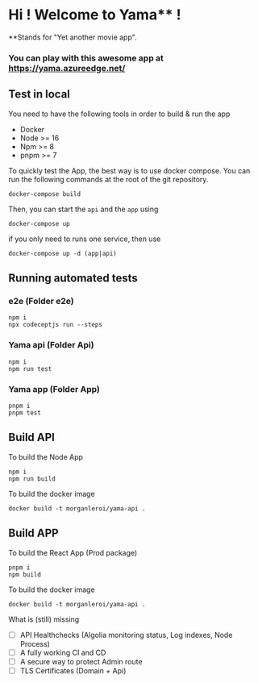 # Hi ! Welcome to Yama** ! 

**Stands for "Yet another movie app". 

### You can play with this awesome app at https://yama.azureedge.net/

## Test in local 
You need to have the following tools in order to build & run the app
- Docker
- Node >= 16
- Npm >= 8
- pnpm >= 7

To quickly test the App, the best way is to use docker compose. You can run the following commands at the root of the git repository.

```shell
docker-compose build
```

Then, you can start the `api` and the `app` using

```shell
docker-compose up
```

if you only need to runs one service, then use

```shell
docker-compose up -d (app|api)
```

## Running automated tests

### e2e (Folder e2e)
```shell
npm i
npx codeceptjs run --steps
```

### Yama api (Folder Api)
```shell
npm i
npm run test
```

### Yama app (Folder App)
```shell
pnpm i
pnpm test
```

## Build API

To build the Node App
```shell
npm i
npm run build
```

To build the docker image

```shell
docker build -t morganleroi/yama-api .
```

## Build APP

To build the React App (Prod package)
```shell
pnpm i
npm build
```

To build the docker image

```shell
docker build -t morganleroi/yama-api .
```

What is (still) missing

- [ ] API Healthchecks (Algolia monitoring status, Log indexes, Node Process)
- [ ] A fully working CI and CD
- [ ] A secure way to protect Admin route 
- [ ] TLS Certificates (Domain + Api)